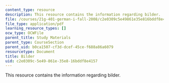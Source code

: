 ```yaml
---
content_type: resource
description: This resource contains the information regarding bilder.
file: /courses/21g-401-german-i-fall-2008/c2e0309c5e49861e35e816bddf8e4157_MIT21G_401F08_bilder_rf.pdf
file_type: application/pdf
learning_resource_types: []
ocw_type: OCWFile
parent_title: Study Materials
parent_type: CourseSection
parent_uid: b0ca1507-cf3d-dcef-45ce-f688a86a6079
resourcetype: Document
title: Bilder
uid: c2e0309c-5e49-861e-35e8-16bddf8e4157
---
```

This resource contains the information regarding bilder.

